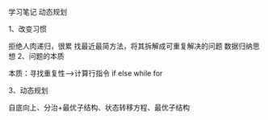 学习笔记
动态规划

1、改变习惯

拒绝人肉递归，很累
找最近最简方法，将其拆解成可重复解决的问题
数据归纳思想
2、问题的本质

本质：寻找重复性-->计算行指令 if else while for

3、动态规划

自底向上、分治+最优子结构、状态转移方程、最优子结构
